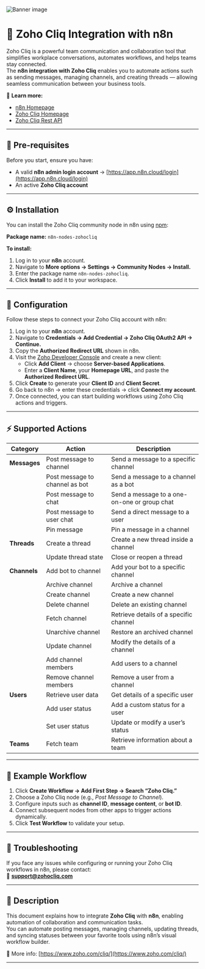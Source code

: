 ![Banner image](https://user-images.githubusercontent.com/10284570/173569848-c624317f-42b1-45a6-ab09-f0ea3c247648.png)

# 🚀 Zoho Cliq Integration with n8n  

Zoho Cliq is a powerful team communication and collaboration tool that simplifies workplace conversations, automates workflows, and helps teams stay connected.  
The **n8n integration with Zoho Cliq** enables you to automate actions such as sending messages, managing channels, and creating threads — allowing seamless communication between your business tools.

🔗 **Learn more:**  
- [n8n Homepage](https://n8n.io/)  
- [Zoho Cliq Homepage](https://www.zoho.com/cliq/)  
- [Zoho Cliq Rest API](https://www.zoho.com/cliq/help/restapi/v2/)

---

## 🧩 Pre-requisites  

Before you start, ensure you have:  
- A valid **n8n admin login account** → [https://app.n8n.cloud/login](https://app.n8n.cloud/login)  
- An active **Zoho Cliq account**  

---

## ⚙️ Installation  

You can install the Zoho Cliq community node in n8n using [npm](https://www.npmjs.com/):  

**Package name:** `n8n-nodes-zohocliq`  

**To install:**  
1. Log in to your **n8n** account.  
2. Navigate to **More options → Settings → Community Nodes → Install.**  
3. Enter the package name `n8n-nodes-zohocliq`.  
4. Click **Install** to add it to your workspace.  

---

## 🔐 Configuration  

Follow these steps to connect your Zoho Cliq account with n8n:  

1. Log in to your **n8n** account.  
2. Navigate to **Credentials → Add Credential → Zoho Cliq OAuth2 API → Continue.**  
3. Copy the **Authorized Redirect URL** shown in n8n.  
4. Visit the [Zoho Developer Console](https://api-console.zoho.com/) and create a new client:  
   - Click **Add Client** → choose **Server-based Applications**.  
   - Enter a **Client Name**, your **Homepage URL**, and paste the **Authorized Redirect URL**.  
5. Click **Create** to generate your **Client ID** and **Client Secret**.  
6. Go back to n8n → enter these credentials → click **Connect my account**.  
7. Once connected, you can start building workflows using Zoho Cliq actions and triggers.  

---

## ⚡ Supported Actions  

| Category | Action | Description |
|-----------|---------|-------------|
| **Messages** | Post message to channel | Send a message to a specific channel |
|  | Post message to channel as bot | Send a message to a channel as a bot |
|  | Post message to chat | Send a message to a one-on-one or group chat |
|  | Post message to user chat | Send a direct message to a user | 
|  | Pin message | Pin a message in a channel |
| **Threads** | Create a thread | Create a new thread inside a channel |
|  | Update thread state | Close or reopen a thread |
| **Channels** | Add bot to channel | Add your bot to a specific channel |
|  | Archive channel | Archive a channel |
|  | Create channel | Create a new channel |
|  | Delete channel | Delete an existing channel |
|  | Fetch channel | Retrieve details of a specific channel |
|  | Unarchive channel | Restore an archived channel |
|  | Update channel | Modify the details of a channel |
|  | Add channel members | Add users to a channel |
|  | Remove channel members | Remove a user from a channel |
| **Users** | Retrieve user data | Get details of a specific user |
|  | Add user status | Add a custom status for a user |
|  | Set user status | Update or modify a user’s status |
| **Teams** | Fetch team | Retrieve information about a team |

---

## 🧠 Example Workflow  

1. Click **Create Workflow → Add First Step → Search “Zoho Cliq.”**  
2. Choose a Zoho Cliq node (e.g., *Post Message to Channel*).  
3. Configure inputs such as **channel ID**, **message content**, or **bot ID**.  
4. Connect subsequent nodes from other apps to trigger actions dynamically.  
5. Click **Test Workflow** to validate your setup.  

---

## 🧰 Troubleshooting  

If you face any issues while configuring or running your Zoho Cliq workflows in n8n, please contact:  
📧 **[support@zohocliq.com](mailto:support@zohocliq.com)**  

---

## 📝 Description  

This document explains how to integrate **Zoho Cliq** with **n8n**, enabling automation of collaboration and communication tasks.  
You can automate posting messages, managing channels, updating threads, and syncing statuses between your favorite tools using n8n’s visual workflow builder.  

🔗 More info: [https://www.zoho.com/cliq/](https://www.zoho.com/cliq/)  

---